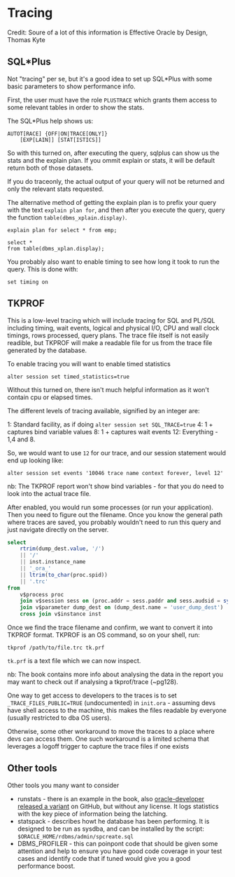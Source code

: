 # Tracing

Credit: Soure of a lot of this information is Effective Oracle by Design, Thomas Kyte

## SQL\*Plus

Not "tracing" per se, but it's a good idea to set up SQL*Plus with some basic parameters to show performance info.

First, the user must have the role `PLUSTRACE` which grants them access to some relevant tables in order to show the stats.

The SQL\*Plus help shows us:

```
AUTOT[RACE] {OFF|ON|TRACE[ONLY]}
    [EXP[LAIN]] [STAT[ISTICS]]
```

So with this turned on, after executing the query, sqlplus can show us the stats and the explain plan. If you ommit explain or stats, it will be default return both of those datasets.

If you do traceonly, the actual output of your query will not be returned and only the relevant stats requested.

The alternative method of getting the explain plan is to prefix your query with the text `explain plan for`, and then after you execute the query, query the function `table(dbms_xplain.display)`.

```
explain plan for select * from emp;

select *
from table(dbms_xplan.display);
```

You probably also want to enable timing to see how long it took to run the query. This is done with:

```
set timing on
```

## TKPROF

This is a low-level tracing which will include tracing for SQL and PL/SQL including timing, wait events, logical and physical I/O, CPU and wall clock timings, rows processed, query plans. The trace file itself is not easily readible, but TKPROF will make a readable file for us from the trace file generated by the database.

To enable tracing you will want to enable timed statistics

```
alter session set timed_statistics=true
```

Without this turned on, there isn't much helpful information as it won't contain cpu or elapsed times.

The different levels of tracing available, signified by an integer are:

1: Standard facility, as if doing `alter session set SQL_TRACE=true`
4: 1 + captures bind variable values
8: 1 + captures wait events
12: Everything - 1,4 and 8.

So, we would want to use `12` for our trace, and our session statement would end up looking like:

```
alter session set events '10046 trace name context forever, level 12'
```

nb: The TKPROF report won't show bind variables - for that you do need to look into the actual trace file.

After enabled, you would run some processes (or run your application). Then you need to figure out the filename. Once you know the general path where traces are saved, you probably wouldn't need to run this query and just navigate directly on the server.

```sql
select
    rtrim(dump_dest.value, '/')
    || '/'
    || inst.instance_name
    || '_ora_'
    || ltrim(to_char(proc.spid))
    || '.trc'
from
    v$process proc
    join v$session sess on (proc.addr = sess.paddr and sess.audsid = sys_context('userenv', 'sessionid'))
    join v$parameter dump_dest on (dump_dest.name = 'user_dump_dest')
    cross join v$instance inst
```

Once we find the trace filename and confirm, we want to convert it into TKPROF format. TKPROF is an OS command, so on your shell, run:

```
tkprof /path/to/file.trc tk.prf
```

`tk.prf` is a text file which we can now inspect.

nb: The book contains more info about analysing the data in the report you may want to check out if analysing a tkprof/trace (~pg128).

One way to get access to developers to the traces is to set `_TRACE_FILES_PUBLIC=TRUE` (undocumented) in `init.ora` - assuming devs have shell access to the machine, this makes the files readable by everyone (usually restricted to dba OS users).

Otherwise, some other workaround to move the traces to a place where devs can access them. One such workaround is a limited schema that leverages a logoff trigger to capture the trace files if one exists

## Other tools

Other tools you many want to consider

* runstats - there is an example in the book, also [oracle-developer released a variant](https://github.com/oracle-developer/runstats) on GitHub, but without any license. It logs statistics with the key piece of information being the latching.
* statspack - describes howt he database has been performing. It is designed to be run as sysdba, and can be installed by the script: `$ORACLE_HOME/rdbms/admin/spcreate.sql`
* DBMS_PROFILER - this can poinpont code that should be given some attention and help to ensure you have good code coverage in your test cases and identify code that if tuned would give you a good performance boost.